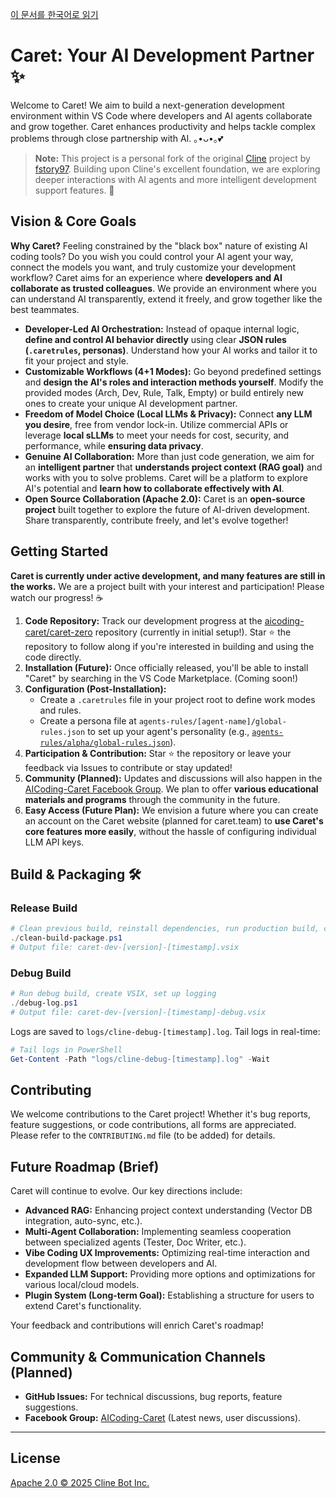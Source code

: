 [이 문서를 한국어로 읽기](./README.md)

# Caret: Your AI Development Partner ✨

Welcome to Caret! We aim to build a next-generation development environment within VS Code where developers and AI agents collaborate and grow together. Caret enhances productivity and helps tackle complex problems through close partnership with AI. ｡•ᴗ•｡💕

> **Note:** This project is a personal fork of the original [Cline](https://github.com/cline/cline) project by [fstory97](https://github.com/fstory97). Building upon Cline's excellent foundation, we are exploring deeper interactions with AI agents and more intelligent development support features. 🌿

## Vision & Core Goals

**Why Caret?** Feeling constrained by the "black box" nature of existing AI coding tools? Do you wish you could control your AI agent your way, connect the models you want, and truly customize your development workflow? Caret aims for an experience where **developers and AI collaborate as trusted colleagues**. We provide an environment where you can understand AI transparently, extend it freely, and grow together like the best teammates.

*   **Developer-Led AI Orchestration:** Instead of opaque internal logic, **define and control AI behavior directly** using clear **JSON rules (`.caretrules`, personas)**. Understand how your AI works and tailor it to fit your project and style.
*   **Customizable Workflows (4+1 Modes):** Go beyond predefined settings and **design the AI's roles and interaction methods yourself**. Modify the provided modes (Arch, Dev, Rule, Talk, Empty) or build entirely new ones to create your unique AI development partner.
*   **Freedom of Model Choice (Local LLMs & Privacy):** Connect **any LLM you desire**, free from vendor lock-in. Utilize commercial APIs or leverage **local sLLMs** to meet your needs for cost, security, and performance, while **ensuring data privacy**.
*   **Genuine AI Collaboration:** More than just code generation, we aim for an **intelligent partner** that **understands project context (RAG goal)** and works with you to solve problems. Caret will be a platform to explore AI's potential and **learn how to collaborate effectively with AI**.
*   **Open Source Collaboration (Apache 2.0):** Caret is an **open-source project** built together to explore the future of AI-driven development. Share transparently, contribute freely, and let's evolve together!

## Getting Started

**Caret is currently under active development, and many features are still in the works.** We are a project built with your interest and participation! Please watch our progress! ☕

1.  **Code Repository:** Track our development progress at the [aicoding-caret/caret-zero](https://github.com/aicoding-caret/caret-zero) repository (currently in initial setup!). Star ⭐ the repository to follow along if you're interested in building and using the code directly.
2.  **Installation (Future):** Once officially released, you'll be able to install "Caret" by searching in the VS Code Marketplace. (Coming soon!)
3.  **Configuration (Post-Installation):**
    *   Create a `.caretrules` file in your project root to define work modes and rules.
    *   Create a persona file at `agents-rules/[agent-name]/global-rules.json` to set up your agent's personality (e.g., [`agents-rules/alpha/global-rules.json`](./agents-rules/alpha/global-rules.json)).
4.  **Participation & Contribution:** Star ⭐ the repository or leave your feedback via Issues to contribute or stay updated!
5.  **Community (Planned):** Updates and discussions will also happen in the [AICoding-Caret Facebook Group](https://facebook.com/aicoding-caret). We plan to offer **various educational materials and programs** through the community in the future.
6.  **Easy Access (Future Plan):** We envision a future where you can create an account on the Caret website (planned for caret.team) to **use Caret's core features more easily**, without the hassle of configuring individual LLM API keys.

## Build & Packaging 🛠️

### Release Build

```powershell
# Clean previous build, reinstall dependencies, run production build, create VSIX
./clean-build-package.ps1
# Output file: caret-dev-[version]-[timestamp].vsix
```

### Debug Build

```powershell
# Run debug build, create VSIX, set up logging
./debug-log.ps1
# Output file: caret-dev-[version]-[timestamp]-debug.vsix
```

Logs are saved to `logs/cline-debug-[timestamp].log`. Tail logs in real-time:

```powershell
# Tail logs in PowerShell
Get-Content -Path "logs/cline-debug-[timestamp].log" -Wait
```

## Contributing

We welcome contributions to the Caret project! Whether it's bug reports, feature suggestions, or code contributions, all forms are appreciated. Please refer to the `CONTRIBUTING.md` file (to be added) for details.

## Future Roadmap (Brief)

Caret will continue to evolve. Our key directions include:

*   **Advanced RAG:** Enhancing project context understanding (Vector DB integration, auto-sync, etc.).
*   **Multi-Agent Collaboration:** Implementing seamless cooperation between specialized agents (Tester, Doc Writer, etc.).
*   **Vibe Coding UX Improvements:** Optimizing real-time interaction and development flow between developers and AI.
*   **Expanded LLM Support:** Providing more options and optimizations for various local/cloud models.
*   **Plugin System (Long-term Goal):** Establishing a structure for users to extend Caret's functionality.

Your feedback and contributions will enrich Caret's roadmap!

## Community & Communication Channels (Planned)
*   **GitHub Issues:** For technical discussions, bug reports, feature suggestions.
*   **Facebook Group:** [AICoding-Caret](https://facebook.com/aicoding-caret) (Latest news, user discussions).

---

## License

[Apache 2.0 © 2025 Cline Bot Inc.](./LICENSE) 